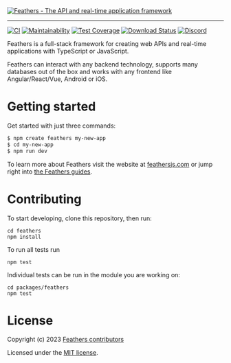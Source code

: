 <a href="https://feathersjs.com" title="FeathersJS">
  <img src="https://feathersjs.com/og.png" alt="Feathers - The API and real-time application framework">
</a>

---

[![CI](https://github.com/feathersjs/feathers/workflows/CI/badge.svg)](https://github.com/feathersjs/feathers/actions?query=workflow%3ACI)
[![Maintainability](https://api.codeclimate.com/v1/badges/cb5ec42a2d0cc1a47a02/maintainability)](https://codeclimate.com/github/feathersjs/feathers/maintainability)
[![Test Coverage](https://api.codeclimate.com/v1/badges/cb5ec42a2d0cc1a47a02/test_coverage)](https://codeclimate.com/github/feathersjs/feathers/test_coverage)
[![Download Status](https://img.shields.io/npm/dm/@feathersjs/feathers.svg?style=flat-square)](https://www.npmjs.com/package/@feathersjs/feathers)
[![Discord](https://badgen.net/badge/icon/discord?icon=discord&label)](https://discord.gg/qa8kez8QBx)

Feathers is a full-stack framework for creating web APIs and real-time applications with TypeScript or JavaScript.

Feathers can interact with any backend technology, supports many databases out of the box and works with any frontend like Angular/React/Vue, Android or iOS.

# Getting started

Get started with just three commands:

```bash
$ npm create feathers my-new-app
$ cd my-new-app
$ npm run dev
```

To learn more about Feathers visit the website at [feathersjs.com](http://feathersjs.com) or jump right into [the Feathers guides](https://feathersjs.com/guides/).

# Contributing

To start developing, clone this repository, then run:

```
cd feathers
npm install
```

To run all tests run

```
npm test
```

Individual tests can be run in the module you are working on:

```
cd packages/feathers
npm test
```

# License

Copyright (c) 2023 [Feathers contributors](https://github.com/feathersjs/feathers/graphs/contributors)

Licensed under the [MIT license](LICENSE).
